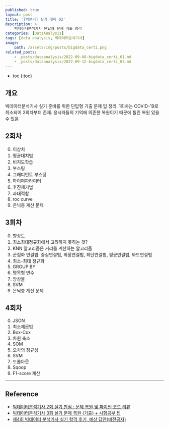 ```yaml
---
published: true
layout: post
title: '[빅분기] 실기 대비 02'
description: >
    빅데이터분석기사 단답형 문제 기출 정리
categories: [DataAnalysis]
tags: [data analysis, 빅데이터분석기사]
image:
    path: /assets/img/posts/bigdata_certi.png
related_posts:
    - _posts/dataanalysis/2022-09-08-bigdata_certi_01.md
    - _posts/dataanalysis/2022-09-12-bigdata_certi_03.md
---
```

* toc
{:toc}

## 개요

빅데이터분석기사 실기 준비를 위한 단답형 기출 문제 답 정리. 1회차는 COVID-19로 취소되어 2회차부터 존재. 응시자들의 기억에 의존한 복원이기 때문에 틀린 복원 있을 수 있음

## 2회차

0. 이상치
0. 평균대치법
0. 비지도학습
0. 부스팅
0. 그래디언트 부스팅
0. 하이퍼파라미터
0. 후진제거법
0. 과대적합
0. roc curve
0. 은닉층 계산 문제

## 3회차

0. 향상도
0. 최소최대정규화에서 고려하지 못하는 것?
0. KNN 알고리즘은 거리를 계산하는 알고리즘
0. 군집화 연결법: 중심연결법, 최장연결법, 최단연결법, 평균연결법, 와드연결법
0. 최소-최대 정규화
0. GROUP BY
0. 명목형 변수
0. 앙상블
0. SVM
0. 은닉층 계산 문제

## 4회차

0. JSON
0. 최소제곱법
0. Box-Cox
0. 차원 축소
0. SOM
0. 오차의 정규성
0. SVM
0. 드롭아웃
0. Sqoop
0. F1-score 계산

---
## Reference
- [빅데이터분석기사 2회 실기 만점 : 문제 복원 및 파이썬 코드 리뷰](https://eatchu.tistory.com/19)
- [빅데이터분석기사 3회 실기 문제 복원 (기출) + 시험공부 팁](https://action-makes-fortune.tistory.com/entry/%EB%B9%85%EB%8D%B0%EC%9D%B4%ED%84%B0%EB%B6%84%EC%84%9D%EA%B8%B0%EC%82%AC-3%ED%9A%8C-%EC%8B%A4%EA%B8%B0-%EB%AC%B8%EC%A0%9C-%EB%B3%B5%EC%9B%90-%EA%B8%B0%EC%B6%9C)
- [제4회 빅데이터 분석기사 실기 합격 후기, 예상 답안(비전공자)](https://cestmavie.tistory.com/63)